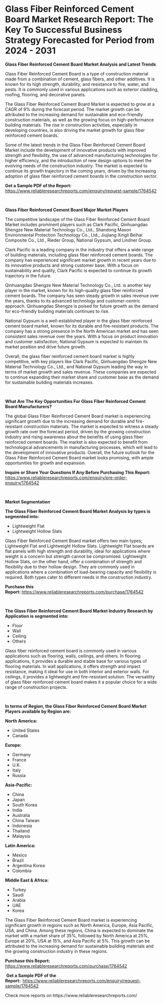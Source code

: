 <p><h1>Glass Fiber Reinforced Cement Board Market Research Report: The Key To Successful Business Strategy Forecasted for Period from 2024 - 2031</h1></p><p><strong>Glass Fiber Reinforced Cement Board Market Analysis and Latest Trends</strong></p>
<p><p>Glass Fiber Reinforced Cement Board is a type of construction material made from a combination of cement, glass fibers, and other additives. It is known for its high strength, durability, and resistance to fire, water, and pests. It is commonly used in various applications such as exterior cladding, roofing, flooring, and decorative panels.</p><p>The Glass Fiber Reinforced Cement Board Market is expected to grow at a CAGR of 9% during the forecast period. The market growth can be attributed to the increasing demand for sustainable and eco-friendly construction materials, as well as the growing focus on high-performance building materials. The rise in construction activities, especially in developing countries, is also driving the market growth for glass fiber reinforced cement boards.</p><p>Some of the latest trends in the Glass Fiber Reinforced Cement Board Market include the development of innovative products with improved strength and flexibility, the use of advanced manufacturing technologies for higher efficiency, and the introduction of new design options to meet the evolving needs of the construction industry. The market is expected to continue its growth trajectory in the coming years, driven by the increasing adoption of glass fiber reinforced cement boards in the construction sector.</p></p>
<p><strong>Get a Sample PDF of the Report:&nbsp;</strong> <a href="https://www.reliableresearchreports.com/enquiry/request-sample/1764542">https://www.reliableresearchreports.com/enquiry/request-sample/1764542</a></p>
<p>&nbsp;</p>
<p><strong>Glass Fiber Reinforced Cement Board Major Market Players</strong></p>
<p><p>The competitive landscape of the Glass Fiber Reinforced Cement Board Market includes prominent players such as Clark Pacific, Qinhuangdao Shengze New Material Technology Co., Ltd., Shandong Mason Environmental Protection Technology Co., Ltd., Jiujiang Xingli Beihai Composite Co., Ltd., Rieder Group, National Gypsum, and Lindner Group.</p><p>Clark Pacific is a leading company in the industry that offers a wide range of building materials, including glass fiber reinforced cement boards. The company has experienced significant market growth in recent years due to its innovative products and strong customer base. With a focus on sustainability and quality, Clark Pacific is expected to continue its growth trajectory in the future.</p><p>Qinhuangdao Shengze New Material Technology Co., Ltd. is another key player in the market, known for its high-quality glass fiber reinforced cement boards. The company has seen steady growth in sales revenue over the years, thanks to its advanced technology and customer-centric approach. Qinhuangdao Shengze is poised for future growth as the demand for eco-friendly building materials continues to rise.</p><p>National Gypsum is a well-established player in the glass fiber reinforced cement board market, known for its durable and fire-resistant products. The company has a strong presence in the North American market and has seen consistent sales revenue over the years. With a focus on product innovation and customer satisfaction, National Gypsum is expected to maintain its market position and drive future growth.</p><p>Overall, the glass fiber reinforced cement board market is highly competitive, with key players like Clark Pacific, Qinhuangdao Shengze New Material Technology Co., Ltd., and National Gypsum leading the way in terms of market growth and sales revenue. These companies are expected to continue expanding their market share and customer base as the demand for sustainable building materials increases.</p></p>
<p>&nbsp;</p>
<p><strong>What Are The Key Opportunities For Glass Fiber Reinforced Cement Board Manufacturers?</strong></p>
<p><p>The global Glass Fiber Reinforced Cement Board market is experiencing significant growth due to the increasing demand for durable and fire-resistant construction materials. The market is expected to witness a steady growth rate over the forecast period, driven by the growing construction industry and rising awareness about the benefits of using glass fiber reinforced cement boards. The market is also expected to benefit from technological advancements in manufacturing processes, which will lead to the development of innovative products. Overall, the future outlook for the Glass Fiber Reinforced Cement Board market looks promising, with ample opportunities for growth and expansion.</p></p>
<p><strong>Inquire or Share Your Questions If Any Before Purchasing This Report:</strong> <a href="https://www.reliableresearchreports.com/enquiry/pre-order-enquiry/1764542">https://www.reliableresearchreports.com/enquiry/pre-order-enquiry/1764542</a></p>
<p>&nbsp;</p>
<p><strong>Market Segmentation</strong></p>
<p><strong>The Glass Fiber Reinforced Cement Board Market Analysis by types is segmented into:</strong></p>
<p><ul><li>Lightweight Flat</li><li>Lightweight Hollow Slats</li></ul></p>
<p><p>Glass Fiber Reinforced Cement Board market offers two main types; Lightweight Flat and Lightweight Hollow Slats. Lightweight Flat boards are flat panels with high strength and durability, ideal for applications where weight is a concern but strength cannot be compromised. Lightweight Hollow Slats, on the other hand, offer a combination of strength and flexibility due to their hollow design. They are commonly used in applications where a combination of load-bearing capacity and flexibility is required. Both types cater to different needs in the construction industry.</p></p>
<p><strong>Purchase this Report:&nbsp;</strong><a href="https://www.reliableresearchreports.com/purchase/1764542">https://www.reliableresearchreports.com/purchase/1764542</a></p>
<p>&nbsp;</p>
<p><strong>The Glass Fiber Reinforced Cement Board Market Industry Research by Application is segmented into:</strong></p>
<p><ul><li>Floor</li><li>Wall</li><li>Ceiling</li><li>Others</li></ul></p>
<p><p>Glass fiber reinforced cement board is commonly used in various applications such as flooring, walls, ceilings, and others. In flooring applications, it provides a durable and stable base for various types of flooring materials. In wall applications, it offers strength and impact resistance, making it ideal for use in both interior and exterior walls. For ceilings, it provides a lightweight and fire-resistant solution. The versatility of glass fiber reinforced cement board makes it a popular choice for a wide range of construction projects.</p></p>
<p>&nbsp;</p>
<p><strong>In terms of Region, the Glass Fiber Reinforced Cement Board Market Players available by Region are:</strong></p>
<p>
    <p> <strong> North America: </strong>
        <ul>
            <li>United States</li>
            <li>Canada</li>
        </ul>
        </p> 
    <p> <strong> Europe: </strong>
        <ul>
            <li>Germany</li>
            <li>France</li>
            <li>U.K.</li>
            <li>Italy</li>
            <li>Russia</li>
        </ul>
        </p> 
    <p> <strong> Asia-Pacific: </strong>
        <ul>
            <li>China</li>
            <li>Japan</li>
            <li>South Korea</li>
            <li>India</li>
            <li>Australia</li>
            <li>China Taiwan</li>
            <li>Indonesia</li>
            <li>Thailand</li>
            <li>Malaysia</li>
        </ul>
        </p> 
    <p> <strong> Latin America: </strong>
        <ul>
            <li>Mexico</li>
            <li>Brazil</li>
            <li>Argentina Korea</li>
            <li>Colombia</li>
        </ul>
        </p> 
    <p> <strong> Middle East & Africa: </strong>
        <ul>
            <li>Turkey</li>
            <li>Saudi</li>
            <li>Arabia</li>
            <li>UAE</li>
            <li>Korea</li>
        </ul>
    </p>
    </p>
<p><p>The Glass Fiber Reinforced Cement Board market is experiencing significant growth in regions such as North America, Europe, Asia Pacific, USA, and China. Among these regions, China is expected to dominate the market with a market share of 35%, followed by North America at 25%, Europe at 20%, USA at 15%, and Asia Pacific at 5%. This growth can be attributed to the increasing demand for sustainable building materials and the growing construction industry in these regions.</p></p>
<p><strong>Purchase this Report: </strong><a href="https://www.reliableresearchreports.com/purchase/1764542">https://www.reliableresearchreports.com/purchase/1764542</a></p>
<p>&nbsp;<strong>Get a Sample PDF of the Report:&nbsp;&nbsp;</strong><a href="https://www.reliableresearchreports.com/enquiry/request-sample/1764542">https://www.reliableresearchreports.com/enquiry/request-sample/1764542</a></p>
<p><strong></strong></p>
<p>Check more reports on https://www.reliableresearchreports.com/</p>
